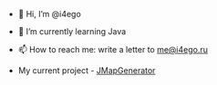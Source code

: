 - 👋 Hi, I’m @i4ego
- 🌱 I’m currently learning Java
- 📫 How to reach me: write a letter to me@i4ego.ru

- My current project - [JMapGenerator](https://github.com/i4ego/JMapGenerator)
